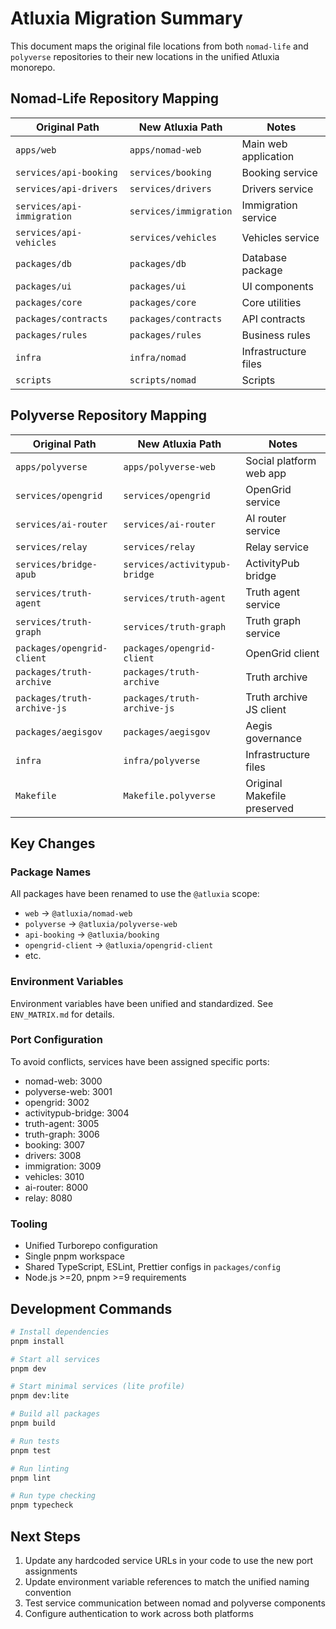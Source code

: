 # Atluxia Migration Summary

This document maps the original file locations from both `nomad-life` and `polyverse` repositories to their new locations in the unified Atluxia monorepo.

## Nomad-Life Repository Mapping

| Original Path | New Atluxia Path | Notes |
|---------------|------------------|-------|
| `apps/web` | `apps/nomad-web` | Main web application |
| `services/api-booking` | `services/booking` | Booking service |
| `services/api-drivers` | `services/drivers` | Drivers service |
| `services/api-immigration` | `services/immigration` | Immigration service |
| `services/api-vehicles` | `services/vehicles` | Vehicles service |
| `packages/db` | `packages/db` | Database package |
| `packages/ui` | `packages/ui` | UI components |
| `packages/core` | `packages/core` | Core utilities |
| `packages/contracts` | `packages/contracts` | API contracts |
| `packages/rules` | `packages/rules` | Business rules |
| `infra` | `infra/nomad` | Infrastructure files |
| `scripts` | `scripts/nomad` | Scripts |

## Polyverse Repository Mapping

| Original Path | New Atluxia Path | Notes |
|---------------|------------------|-------|
| `apps/polyverse` | `apps/polyverse-web` | Social platform web app |
| `services/opengrid` | `services/opengrid` | OpenGrid service |
| `services/ai-router` | `services/ai-router` | AI router service |
| `services/relay` | `services/relay` | Relay service |
| `services/bridge-apub` | `services/activitypub-bridge` | ActivityPub bridge |
| `services/truth-agent` | `services/truth-agent` | Truth agent service |
| `services/truth-graph` | `services/truth-graph` | Truth graph service |
| `packages/opengrid-client` | `packages/opengrid-client` | OpenGrid client |
| `packages/truth-archive` | `packages/truth-archive` | Truth archive |
| `packages/truth-archive-js` | `packages/truth-archive-js` | Truth archive JS client |
| `packages/aegisgov` | `packages/aegisgov` | Aegis governance |
| `infra` | `infra/polyverse` | Infrastructure files |
| `Makefile` | `Makefile.polyverse` | Original Makefile preserved |

## Key Changes

### Package Names
All packages have been renamed to use the `@atluxia` scope:
- `web` → `@atluxia/nomad-web`
- `polyverse` → `@atluxia/polyverse-web`
- `api-booking` → `@atluxia/booking`
- `opengrid-client` → `@atluxia/opengrid-client`
- etc.

### Environment Variables
Environment variables have been unified and standardized. See `ENV_MATRIX.md` for details.

### Port Configuration
To avoid conflicts, services have been assigned specific ports:
- nomad-web: 3000
- polyverse-web: 3001
- opengrid: 3002
- activitypub-bridge: 3004
- truth-agent: 3005
- truth-graph: 3006
- booking: 3007
- drivers: 3008
- immigration: 3009
- vehicles: 3010
- ai-router: 8000
- relay: 8080

### Tooling
- Unified Turborepo configuration
- Single pnpm workspace
- Shared TypeScript, ESLint, Prettier configs in `packages/config`
- Node.js >=20, pnpm >=9 requirements

## Development Commands

```bash
# Install dependencies
pnpm install

# Start all services
pnpm dev

# Start minimal services (lite profile)
pnpm dev:lite

# Build all packages
pnpm build

# Run tests
pnpm test

# Run linting
pnpm lint

# Run type checking
pnpm typecheck
```

## Next Steps

1. Update any hardcoded service URLs in your code to use the new port assignments
2. Update environment variable references to match the unified naming convention
3. Test service communication between nomad and polyverse components
4. Configure authentication to work across both platforms